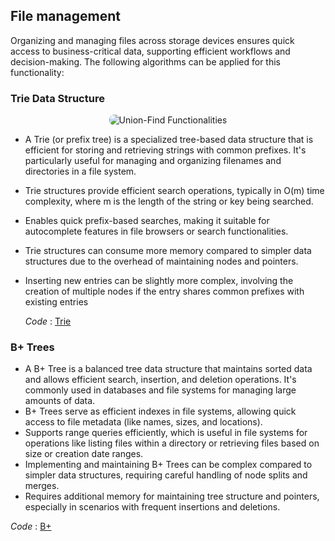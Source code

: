 ## File management
Organizing and managing files across storage devices ensures quick access to business-critical data, supporting efficient workflows and decision-making. The following algorithms can be applied for this functionality:
### Trie Data Structure
<p align="center">
  <img src="https://github.com/PragatiDBhat/Portfolio/assets/163662545/4c03fecc-7a86-4fc9-81b4-5625f88dbd26" alt="Union-Find Functionalities" style="max-width: 100%; height: auto; border-radius: 8px;">
</p>

- A Trie (or prefix tree) is a specialized tree-based data structure that is efficient for storing and retrieving strings with common prefixes. It's particularly useful for managing and organizing filenames and directories in a file system.
- Trie structures provide efficient search operations, typically in O(m) time complexity, where m is the length of the string or key being searched.
- Enables quick prefix-based searches, making it suitable for autocomplete features in file browsers or search functionalities.
- Trie structures can consume more memory compared to simpler data structures due to the overhead of maintaining nodes and pointers.
- Inserting new entries can be slightly more complex, involving the creation of multiple nodes if the entry shares common prefixes with existing entries


  *Code* : [Trie](https://github.com/PragatiDBhat/Portfolio/blob/main/Codes/trie.cpp)
### B+ Trees
- A B+ Tree is a balanced tree data structure that maintains sorted data and allows efficient search, insertion, and deletion operations. It's commonly used in databases and file systems for managing large amounts of data.
-  B+ Trees serve as efficient indexes in file systems, allowing quick access to file metadata (like names, sizes, and locations).
-  Supports range queries efficiently, which is useful in file systems for operations like listing files within a directory or retrieving files based on size or creation date ranges.
-  Implementing and maintaining B+ Trees can be complex compared to simpler data structures, requiring careful handling of node splits and merges.
-  Requires additional memory for maintaining tree structure and pointers, especially in scenarios with frequent insertions and deletions.


  *Code* : [B+](https://github.com/PragatiDBhat/Portfolio/blob/main/Codes/bplusstree.cpp)
